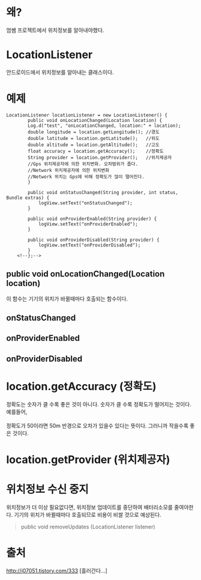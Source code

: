 # 왜?
엄쌤 프로젝트에서 위치정보를 알아내야했다.

# LocationListener
안드로이드에서 위치정보를 알아내는 클래스이다.

# 예제
```
LocationListener locationListener = new LocationListener() {
        public void onLocationChanged(Location location) {
        Log.d("test", "onLocationChanged, location:" + location);
        double longitude = location.getLongitude(); //경도
        double latitude = location.getLatitude();   //위도
        double altitude = location.getAltitude();   //고도
        float accuracy = location.getAccuracy();    //정확도
        String provider = location.getProvider();   //위치제공자
        //Gps 위치제공자에 의한 위치변화. 오차범위가 좁다.
        //Network 위치제공자에 의한 위치변화
        //Network 위치는 Gps에 비해 정확도가 많이 떨어진다.
        }

        public void onStatusChanged(String provider, int status, Bundle extras) {
            logView.setText("onStatusChanged");
        }

        public void onProviderEnabled(String provider) {
            logView.setText("onProviderEnabled");
        }

        public void onProviderDisabled(String provider) {
            logView.setText("onProviderDisabled");
        }
    <!--};-->
```
## public void onLocationChanged(Location location)
이 함수는 기기의 위치가 바뀔때마다 호출되는 함수이다.


## onStatusChanged

## onProviderEnabled

## onProviderDisabled

# location.getAccuracy (정확도)
정확도는 숫자가 클 수록 좋은 것이 아니다. 숫자가 클 수록 정확도가 떨어지는 것이다. 예를들어, 
<br>
<br>
정확도가 50이라면 50m 반경으로 오차가 있을수 있다는 뜻이다. 그러니까 작을수록 좋은 것이다.

# location.getProvider (위치제공자)

# 위치정보 수신 중지
위치정보가 더 이상 필요없다면, 위치정보 업데이트를 중단하여 배터리소모를 줄여야한다. 기기의 위치가 바뀔때마다 호출되므로 비용이 비쌀 것으로 예상된다.

>public void removeUpdates (LocationListener listener)


# 출처
http://j07051.tistory.com/333 [흘러간다...]